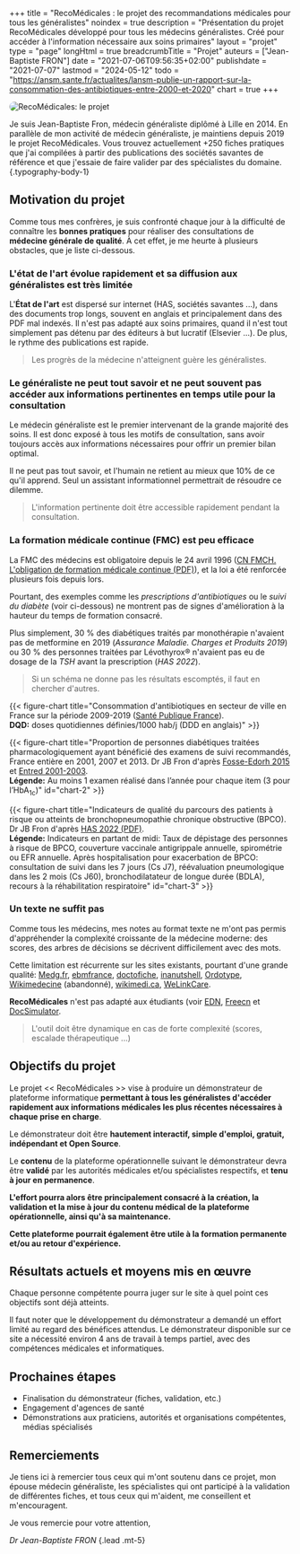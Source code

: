 +++
title = "RecoMédicales : le projet des recommandations médicales pour tous les généralistes"
noindex = true
description = "Présentation du projet RecoMédicales développé pour tous les médecins généralistes. Créé pour accéder à l'information nécessaire aux soins primaires"
layout = "projet"
type = "page"
longHtml = true
breadcrumbTitle = "Projet"
auteurs = ["Jean-Baptiste FRON"]
date = "2021-07-06T09:56:35+02:00"
publishdate = "2021-07-07"
lastmod = "2024-05-12"
todo = "https://ansm.sante.fr/actualites/lansm-publie-un-rapport-sur-la-consommation-des-antibiotiques-entre-2000-et-2020"
chart = true
+++

<img class="figure-img img-fluid mb-5" src="/images/icons/projet.svg" decoding="async" importance="high" fetchpriority="high" alt="RecoMédicales: le projet" style="border-radius:24px">

Je suis Jean-Baptiste Fron, médecin généraliste diplômé à Lille en 2014. En parallèle de mon activité de médecin généraliste, je maintiens depuis 2019 le projet RecoMédicales. Vous trouvez actuellement +250 fiches pratiques que j'ai compilées à partir des publications des sociétés savantes de référence et que j'essaie de faire valider par des spécialistes du domaine.
{.typography-body-1}

## Motivation du projet

Comme tous mes confrères, je suis confronté chaque jour à la difficulté de connaître les **bonnes pratiques** pour réaliser des consultations de **médecine générale de qualité**. À cet effet, je me heurte à plusieurs obstacles, que je liste ci-dessous.

### L'état de l'art évolue rapidement et sa diffusion aux généralistes est très limitée

L'**État de l'art** est dispersé sur internet (HAS, sociétés savantes ...), dans des documents trop longs, souvent en anglais et principalement dans des PDF mal indexés. Il n'est pas adapté aux soins primaires, quand il n'est tout simplement pas détenu par des éditeurs à but lucratif (Elsevier ...). De plus, le rythme des publications est rapide.

> Les progrès de la médecine n'atteignent guère les généralistes.

### Le généraliste ne peut tout savoir et ne peut souvent pas accéder aux informations pertinentes en temps utile pour la consultation

Le médecin généraliste est le premier intervenant de la grande majorité des soins. Il est donc exposé à tous les motifs de consultation, sans avoir toujours accès aux informations nécessaires pour offrir un premier bilan optimal.

Il ne peut pas tout savoir, et l'humain ne retient au mieux que 10% de ce qu'il apprend. Seul un assistant informationnel permettrait de résoudre ce dilemme.

> L'information pertinente doit être accessible rapidement pendant la consultation.

### La formation médicale continue (FMC) est peu efficace

La FMC des médecins est obligatoire depuis le 24 avril 1996 ([CN FMCH. L'obligation de formation médicale continue (PDF)](https://solidarites-sante.gouv.fr/IMG/pdf/diapos_fmcph.pdf)), et la loi a été renforcée plusieurs fois depuis lors.

Pourtant, des exemples comme les *prescriptions d'antibiotiques* ou le *suivi du diabète* (voir ci-dessous) ne montrent pas de signes d'amélioration à la hauteur du temps de formation consacré.

Plus simplement, 30 % des diabétiques traités par monothérapie n'avaient pas de metformine en 2019 (*Assurance Maladie. Charges et Produits 2019*) ou 30 % des personnes traitées par Lévothyrox® n'avaient pas eu de dosage de la *TSH* avant la prescription (*HAS 2022*).

> Si un schéma ne donne pas les résultats escomptés, il faut en chercher d'autres.

{{< figure-chart title="Consommation d'antibiotiques en secteur de ville en France sur la période 2009-2019 ([Santé Publique France](https://www.santepubliquefrance.fr/maladies-et-traumatismes/infections-associees-aux-soins-et-resistance-aux-antibiotiques/resistance-aux-antibiotiques/documents/rapport-synthese/la-consommation-d-antibiotiques-en-secteur-de-ville-en-france-2009-2019.-synthese-preliminaire-des-indicateurs-disponibles-sous-geodes)).<br><b>DQD:</b> doses quotidiennes définies/1000 hab/j (DDD en anglais)" >}}

<script>
const chartOptions1 = {
  series: [{
    name: "DQD",
    data: [[2009, 23.3], [2010, 23.4], [2011, 24], [2012, 24.2], [2013, 24], [2014, 23.1], [2015, 23.8], [2016, 24.1], [2017, 23], [2018, 22.8], [2019, 22.2]]
  }],
  chart: {
    height: 192,
    type: 'line',
  },
  stroke: { colors: ['#4150f5'], curve: 'smooth', width: 4 },
  title: { text: 'Consommation en ville de tous les antibiotiques à usage systémique' },
  yaxis: { decimalsInFloat: 1, min: 0 }
}
</script>
{{< figure-chart title="Proportion de personnes diabétiques traitées pharmacologiquement ayant bénéficié des examens de suivi recommandés, France entière en 2001, 2007 et 2013. Dr JB Fron d'après [Fosse-Edorh 2015](https://www.santepubliquefrance.fr/maladies-et-traumatismes/diabete/documents/article/suivi-des-examens-recommandes-dans-la-surveillance-du-diabete-en-france-en-2013) et [Entred 2001-2003](https://www.santepubliquefrance.fr/maladies-et-traumatismes/diabete/articles/etude-entred-2001-2003).<br><b>Légende:</b> Au moins 1 examen réalisé dans l’année pour chaque item (3 pour l’HbA<sub>1c</sub>)" id="chart-2" >}}
<script>
const chartOptions2 = {
  series: [{
    name: '2001',
    data: [30, 32, 43, 30, 72, 16, 66]
  }, {
    name: '2007',
    data: [35, 33, 62, 38, 80, 26, 71]
  }, {
    name: '2013',
    data: [35, 36, 62, 50, 84, 30, 74]
  }],
  theme: { monochrome: { enabled: true }},
  fill: { opacity: 0.6 },
  markers: { size: 2, hover: {
        size: 5
      } },
  chart: { height: 480, type: 'radar' },
  title: { text: 'Diabétiques ayant bénéficié des examens recommandés' },
  xaxis: {
    categories: ['Cs cardiologique ou ECG', 'Cs dentaire', 'Cs ophtalmo/2 ans', '3 HbA1c', 'Créatininémie', 'Microalbuminurie', 'Bilan lipidique'],
    labels: {
      style: { colors: ['#757575', '#757575', '#757575', '#757575', '#757575', '#757575', '#757575'] }
    }
  }
}
</script>
{{< figure-chart title="Indicateurs de qualité du parcours des patients à risque ou atteints de bronchopneumopathie chronique obstructive (BPCO). Dr JB Fron d'après [HAS 2022 (PDF)](https://www.has-sante.fr/upload/docs/application/pdf/2022-04/iqss_2022_-_indicateurs_bpco_developpement-_synthese_mars_2022.pdf).<br><b>Légende:</b> Indicateurs en partant de midi: Taux de dépistage des personnes à risque de BPCO, couverture vaccinale antigrippale annuelle, spirométrie ou EFR annuelle. Après hospitalisation pour exacerbation de BPCO: consultation de suivi dans les 7 jours (Cs J7), réévaluation pneumologique dans les 2 mois (Cs J60), bronchodilatateur de longue durée (BDLA), recours à la réhabilitation respiratoire" id="chart-3" >}}
<script>
const chartOptions3 = {
  series: [{
    name: '2022',
    data: [21.3, 52.7, 34.2, 41.9, 30.9, 74, 31.1]
  }],
  theme: { monochrome: { enabled: true }},
  fill: { opacity: 0.6 },
  markers: { size: 2, hover: {
        size: 5
      } },
  chart: { height: 360, type: 'radar' },
  title: { text: 'Parcours de soins de la BPCO' },
  xaxis: {
    categories: ['Dépistage', 'Vaccin grippe', 'Spirométrie', 'Cs J7', 'Cs J60', 'BDLA', 'Réhabilitation'],
    labels: {
      style: { colors: ['#757575', '#757575', '#757575', '#757575', '#757575', '#757575', '#757575'] }
    }
  }
}
</script>

### Un texte ne suffit pas

Comme tous les médecins, mes notes au format texte ne m'ont pas permis d'appréhender la complexité croissante de la médecine moderne: des scores, des arbres de décisions se décrivent difficilement avec des mots.

Cette limitation est récurrente sur les sites existants, pourtant d'une grande qualité: [Medg.fr](https://www.medg.fr), [ebmfrance](https://www.ebmfrance.net), [doctofiche](https://doctofiche.fr), [inanutshell](https://www.inanutshell.ch/fr/), [Ordotype](https://www.ordotype.fr), [Wikimedecine](https://www.wikimedecine.fr) (abandonné), [wikimedi.ca](https://wikimedi.ca/wiki/Accueil), [WeLinkCare](https://www.welinkcare.com).

**RecoMédicales** n'est pas adapté aux étudiants (voir [EDN](https://www.edn.fr), [Freecn](https://www.freecn.io) et [DocSimulator](https://docsimulator.compuute.io/fr).

> L'outil doit être dynamique en cas de forte complexité (scores, escalade thérapeutique ...)

## Objectifs du projet

Le projet << RecoMédicales >> vise à produire un démonstrateur de plateforme informatique **permettant à tous les généralistes d'accéder rapidement aux informations médicales les plus récentes nécessaires à chaque prise en charge**.

Le démonstrateur doit être **hautement interactif, simple d'emploi, gratuit, indépendant et Open Source**.

Le **contenu** de la plateforme opérationnelle suivant le démonstrateur devra être **validé** par les autorités médicales et/ou spécialistes respectifs, et **tenu à jour en permanence**.

**L'effort pourra alors être principalement consacré à la création, la validation et la mise à jour du contenu médical de la plateforme opérationnelle, ainsi qu'à sa maintenance.**

**Cette plateforme pourrait également être utile à la formation permanente et/ou au retour d'expérience.**

## Résultats actuels et moyens mis en œuvre

Chaque personne compétente pourra juger sur le site à quel point ces objectifs sont déjà atteints.

Il faut noter que le développement du démonstrateur a demandé un effort limité au regard des bénéfices attendus. Le démonstrateur disponible sur ce site a nécessité environ 4 ans de travail à temps partiel, avec des compétences médicales et informatiques.

## Prochaines étapes

- Finalisation du démonstrateur (fiches, validation, etc.)
- Engagement d'agences de santé
- Démonstrations aux praticiens, autorités et organisations compétentes, médias spécialisés

## Remerciements

Je tiens ici à remercier tous ceux qui m'ont soutenu dans ce projet, mon épouse médecin généraliste, les spécialistes qui ont participé à la validation de différentes fiches, et tous ceux qui m'aident, me conseillent et m'encouragent.

Je vous remercie pour votre attention,

*Dr Jean-Baptiste FRON*
{.lead .mt-5}
